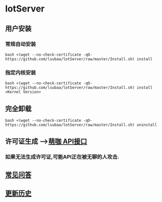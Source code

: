 # lotServer


## 用户安装
### 常规自动安装
```
bash <(wget --no-check-certificate -qO- https://github.com/lsubaa/lotServer/raw/master/Install.sh) install
```

### 指定内核安装
```
bash <(wget --no-check-certificate -qO- https://github.com/lsubaa/lotServer/raw/master/Install.sh) install <Kernel Version>
```

## 完全卸载
```
bash <(wget --no-check-certificate -qO- https://github.com/lsubaa/lotServer/raw/master/Install.sh) uninstall
```

## 许可证生成 -->[萌咖 API接口](https://moeclub.org/api)  
### 如果无法生成许可证,可能API正在被无聊的人攻击.

## [常见问答](https://github.com/MoeClub/lotServer/wiki)     

## [更新历史](http://download.appexnetworks.com.cn/releaseNotes/)     

  
